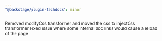 ```yaml
---
"@backstage/plugin-techdocs": minor
---
```


Removed modifyCss transformer and moved the css to injectCss transformer
Fixed issue where some internal doc links would cause a reload of the page

